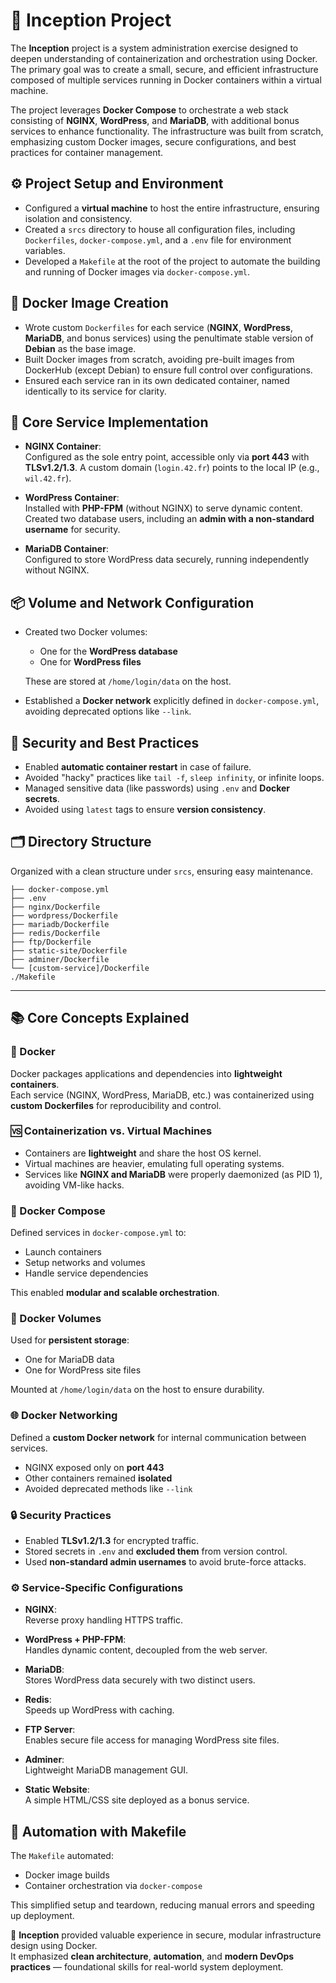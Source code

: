 # 🚀 Inception Project

The **Inception** project is a system administration exercise designed to deepen understanding of containerization and orchestration using Docker.  
The primary goal was to create a small, secure, and efficient infrastructure composed of multiple services running in Docker containers within a virtual machine.  

The project leverages **Docker Compose** to orchestrate a web stack consisting of **NGINX**, **WordPress**, and **MariaDB**, with additional bonus services to enhance functionality. The infrastructure was built from scratch, emphasizing custom Docker images, secure configurations, and best practices for container management.


## ⚙️ Project Setup and Environment

- Configured a **virtual machine** to host the entire infrastructure, ensuring isolation and consistency.
- Created a `srcs` directory to house all configuration files, including `Dockerfiles`, `docker-compose.yml`, and a `.env` file for environment variables.
- Developed a `Makefile` at the root of the project to automate the building and running of Docker images via `docker-compose.yml`.

## 🐳 Docker Image Creation

- Wrote custom `Dockerfiles` for each service (**NGINX**, **WordPress**, **MariaDB**, and bonus services) using the penultimate stable version of **Debian** as the base image.
- Built Docker images from scratch, avoiding pre-built images from DockerHub (except Debian) to ensure full control over configurations.
- Ensured each service ran in its own dedicated container, named identically to its service for clarity.

## 🔧 Core Service Implementation

- **NGINX Container**:  
  Configured as the sole entry point, accessible only via **port 443** with **TLSv1.2/1.3**. A custom domain (`login.42.fr`) points to the local IP (e.g., `wil.42.fr`).

- **WordPress Container**:  
  Installed with **PHP-FPM** (without NGINX) to serve dynamic content. Created two database users, including an **admin with a non-standard username** for security.

- **MariaDB Container**:  
  Configured to store WordPress data securely, running independently without NGINX.


## 📦 Volume and Network Configuration

- Created two Docker volumes:
  - One for the **WordPress database**
  - One for **WordPress files**

  These are stored at `/home/login/data` on the host.

- Established a **Docker network** explicitly defined in `docker-compose.yml`, avoiding deprecated options like `--link`.

## 🔐 Security and Best Practices

- Enabled **automatic container restart** in case of failure.
- Avoided "hacky" practices like `tail -f`, `sleep infinity`, or infinite loops.
- Managed sensitive data (like passwords) using `.env` and **Docker secrets**.
- Avoided using `latest` tags to ensure **version consistency**.

## 🗂️ Directory Structure

Organized with a clean structure under `srcs`, ensuring easy maintenance.
```
├── docker-compose.yml
├── .env
├── nginx/Dockerfile
├── wordpress/Dockerfile
├── mariadb/Dockerfile
├── redis/Dockerfile
├── ftp/Dockerfile
├── static-site/Dockerfile
├── adminer/Dockerfile
└── [custom-service]/Dockerfile
./Makefile
```
---

## 📚 Core Concepts Explained

### 🐋 Docker

Docker packages applications and dependencies into **lightweight containers**.  
Each service (NGINX, WordPress, MariaDB, etc.) was containerized using **custom Dockerfiles** for reproducibility and control.

### 🆚 Containerization vs. Virtual Machines

- Containers are **lightweight** and share the host OS kernel.
- Virtual machines are heavier, emulating full operating systems.
- Services like **NGINX and MariaDB** were properly daemonized (as PID 1), avoiding VM-like hacks.

### 🧩 Docker Compose

Defined services in `docker-compose.yml` to:
- Launch containers
- Setup networks and volumes
- Handle service dependencies

This enabled **modular and scalable orchestration**.

### 💾 Docker Volumes

Used for **persistent storage**:
- One for MariaDB data
- One for WordPress site files

Mounted at `/home/login/data` on the host to ensure durability.

### 🌐 Docker Networking

Defined a **custom Docker network** for internal communication between services.

- NGINX exposed only on **port 443**
- Other containers remained **isolated**
- Avoided deprecated methods like `--link`

### 🔒 Security Practices

- Enabled **TLSv1.2/1.3** for encrypted traffic.
- Stored secrets in `.env` and **excluded them** from version control.
- Used **non-standard admin usernames** to avoid brute-force attacks.

### ⚙️ Service-Specific Configurations

- **NGINX**:  
  Reverse proxy handling HTTPS traffic.

- **WordPress + PHP-FPM**:  
  Handles dynamic content, decoupled from the web server.

- **MariaDB**:  
  Stores WordPress data securely with two distinct users.

- **Redis**:  
  Speeds up WordPress with caching.

- **FTP Server**:  
  Enables secure file access for managing WordPress site files.

- **Adminer**:  
  Lightweight MariaDB management GUI.

- **Static Website**:  
  A simple HTML/CSS site deployed as a bonus service.

## 🤖 Automation with Makefile

The `Makefile` automated:

- Docker image builds
- Container orchestration via `docker-compose`

This simplified setup and teardown, reducing manual errors and speeding up deployment.

🎉 **Inception** provided valuable experience in secure, modular infrastructure design using Docker.  
It emphasized **clean architecture**, **automation**, and **modern DevOps practices** — foundational skills for real-world system deployment.
